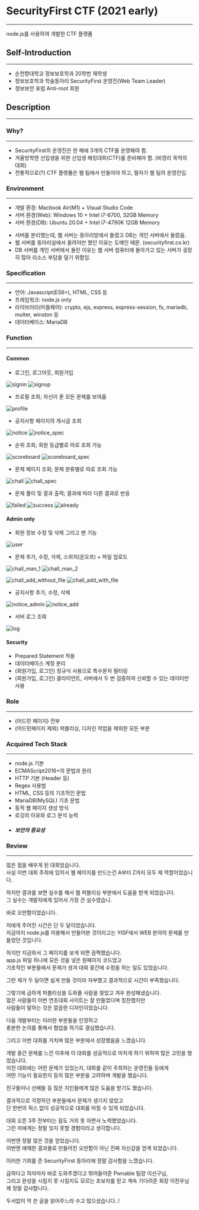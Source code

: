 # SecurityFirst CTF (2021 early)
- - -

node.js를 사용하여 개발한 CTF 플랫폼

## Self-Introduction
- - -
- 순천향대학교 정보보호학과 20학번 재학생
- 정보보호학과 학술동아리 SecurityFirst 운영진(Web Team Leader)
- 정보보안 포럼 Anti-root 회원

## Description
- - -
### Why?
- - -
- SecurityFirst의 운영진은 한 해에 3개의 CTF를 운영해야 함.
- 겨울방학엔 신입생을 위한 신입생 해킹대회(CTF)를 준비해야 함. (비영리 목적의 대회)
- 전통적으로(?) CTF 플랫폼은 웹 팀에서 만들어야 하고, 필자가 웹 팀의 운영진임.

### Environment
- - -
- 개발 환경: Macbook Air(M1) + Visual Studio Code
- 서버 환경(Web): Windows 10 + Intel i7-6700, 32GB Memory
- 서버 환경(DB): Ubuntu 20.04 + Intel i7-4790K 12GB Memory

+ 서버를 분리했는데, 웹 서버는 동아리방에서 돌렸고 DB는 개인 서버에서 돌렸음.
+ 웹 서버를 동아리실에서 올려야만 했던 이유는 도메인 때문. (securityfirst.co.kr)
+ DB 서버를 개인 서버에서 돌린 이유는 웹 서버 컴퓨터에 돌아가고 있는 서버가 굉장히 많아 리소스 부담을 덜기 위함임.

### Specification
- - -
- 언어: Javascript(ES6+), HTML, CSS 등
- 프레임워크: node.js only
- 라이브러리(미들웨어): crypto, ejs, express, express-session, fs, mariadb, multer, winston 등
- 데이터베이스: MariaDB

### Function
- - -
#### Common

- 로그인, 로그아웃, 회원가입

![signin](/readme_images/Common/0_1.png)
![signup](/readme_images/Common/0_2.png)

- 프로필 조회; 자신이 푼 모든 문제를 보여줌

![profile](/readme_images/Common/6.png)

- 공지사항 페이지의 게시글 조회

![notice](/readme_images/Common/1_1.png)
![notice_spec](/readme_images/Common/1_2.png)

- 순위 조회; 회원 등급별로 따로 조회 가능

![scoreboard](/readme_images/Common/2.png)
![scoreboard_spec](/readme_images/Common/3.png)

- 문제 페이지 조회; 문제 분류별로 따로 조회 가능

![chall](/readme_images/Common/4.png)
![chall_spec](/readme_images/Common/5.png)

- 문제 풀이 및 결과 출력; 결과에 따라 다른 결과로 반응

![failed](/readme_images/Common/7.png)
![success](/readme_images/Common/8.png)
![already](/readme_images/Common/9.png)

#### Admin only

- 회원 정보 수정 및 삭제 그리고 밴 기능

![user](/readme_images/Admin/1.png)

- 문제 추가, 수정, 삭제, 스위치(온오프) + 파일 업로드

![chall_man_1](/readme_images/Admin/2.png)
![chall_man_2](/readme_images/Admin/3.png)

![chall_add_without_file](/readme_images/Admin/5.png)
![chall_add_with_file](/readme_images/Admin/6.png)

- 공지사항 추가, 수정, 삭제

![notice_admin](/readme_images/Admin/4.png)
![notice_add](/readme_images/Admin/7.png)

- 서버 로그 조회

![log](/readme_images/Admin/8.png)

#### Security

- Prepared Statement 적용
- 데이터베이스 계정 분리
- (회원가입, 로그인) 정규식 사용으로 특수문자 필터링
- (회원가입, 로그인) 클라이언트, 서버에서 두 번 검증하여 신뢰할 수 있는 데이터만 사용

### Role
- - -
- (어드민 페이지) 전부
- (어드민페이지 제외) 퍼블리싱, 디자인 작업을 제외한 모든 부분

### Acquired Tech Stack
- - -
- node.js 기본
- ECMAScript2016+의 문법과 원리
- HTTP 기본 (Header 등)
- Regex 사용법
- HTML, CSS 등의 기초적인 문법
- MariaDB(MySQL) 기초 문법
- 동적 웹 페이지 생성 방식
- 로깅의 이유와 로그 분석 능력
- ##### 보안의 중요성

### Review
- - -
많은 점을 배우게 된 대회었습니다.   
사실 이번 대회 주최에 있어서 웹 페이지를 만드는건 A부터 Z까지 모두 제 역할이었습니다.

하지만 결과를 보면 실수를 해서 웹 퍼블리싱 부분에서 도움을 받게 되었습니다.   
그 실수는 개발자에게 있어서 가장 큰 실수였습니.

바로 오만함이었습니다.

저에게 주어진 시간은 단 두 달이었습니다.   
지금까지 node.js를 이용해서 만들어본 것이라고는
YISF에서 WEB 분야의 문제를 만들었던 것입니다.

하지만 지금와서 그 페이지를 보게 되면 끔찍했습니다.   
app.js 파일 하나에 모든 것을 넣은 원페이지 코드었고      
기초적인 부분들에서 문제가 생겨 대회 중간에 수정을 하는 일도 있었습니다.

그런 제가 두 달이면 쉽게 만들 것이라 자부했고 결과적으로 시간이 부족했습니다.

그렇기에 급하게 퍼블리싱을 도와줄 사람을 찾았고 겨우 완성해냈습니다.   
많은 사람들이 이번 연초대회 사이트는 잘 만들었다며 칭찬했지만      
사람들이 말하는 것은 깔끔한 디자인이었습니다.

다음 개발부터는 이러한 부분들을 인정하고       
충분한 논의를 통해서 협업을 하기로 결심했습니다.

그리고 이번 대회를 거치며 많은 부분에서 성장했음을 느꼈습니다.

개발 중간 문제를 느낀 이후에 이 대회를 성공적으로 마치게 하기 위하여 많은 고민을 했었습니다.   
이전 대회에는 어떤 문제가 있었는지, 대회를 같이 주최하는 운영진들 등에게    
어떤 기능이 필요한지 등의 많은 부분을 고려하며 개발을 했습니다.

친구들이나 선배들 등 많은 지인들에게 많은 도움을 받기도 했습니다.

결과적으로 걱정하던 부분들에서 문제가 생기지 않았고    
단 한번의 픽스 없이 성공적으로 대회를 마칠 수 있게 되었습니다.

대회 오픈 3주 전부터는 잠도 거의 못 자면서 노력했었습니다.   
그런 저에게는 정말 잊지 못할 경험이라고 생각합니다.

이번엔 정말 많은 것을 얻었습니다.    
이번엔 애매한 결과물로 만들어진 오만함이 아닌 진짜 자신감을 얻게 되었습니다. 

이러한 기회를 준 SecurityFirst 동아리에 정말 감사함을 느꼈습니다.

급하다고 하자마자 바로 도와주겠다고 뛰어들어준 Pwnable 팀장 이선구님,    
그리고 완성을 시킬지 못 시킬지도 모르는 초보자를 믿고 계속 기다려준 회장 이찬우님께 정말 감사합니다.


두서없이 막 쓴 글을 읽어주느라 수고 많으셨습니다..!
